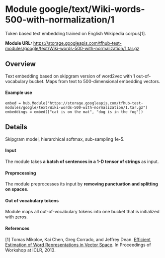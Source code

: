 # Module google/text/Wiki-words-500-with-normalization/1
Token based text embedding trained on English Wikipedia corpus[1].

**Module URL:** https://storage.googleapis.com/tfhub-test-modules/google/text/Wiki-words-500-with-normalization/1.tar.gz

## Overview

Text embedding based on skipgram version of word2vec with 1 out-of-vocabulary
bucket. Maps from text to 500-dimensional embedding vectors.

#### Example use
```
embed = hub.Module("https://storage.googleapis.com/tfhub-test-modules/google/text/Wiki-words-500-with-normalization/1.tar.gz")
embeddings = embed(["cat is on the mat", "dog is in the fog"])
```

## Details
Skipgram model, hierarchical softmax, sub-sampling 1e-5.

#### Input
The module takes **a batch of sentences in a 1-D tensor of strings** as input.

#### Preprocessing
The module preprocesses its input by **removing punctuation and splitting on spaces**.

#### Out of vocabulary tokens
Module maps all out-of-vocabulary tokens into one bucket that is initialized
with zeros.

#### References
[1] Tomas Mikolov, Kai Chen, Greg Corrado, and Jeffrey Dean.
[Efficient Estimation of Word Representations in Vector Space](https://arxiv.org/pdf/1301.3781.pdf).
In Proceedings of Workshop at ICLR, 2013.
